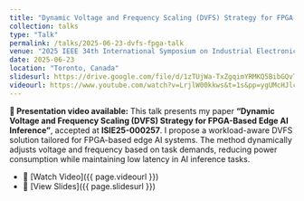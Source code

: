 ```yaml
---
title: "Dynamic Voltage and Frequency Scaling (DVFS) Strategy for FPGA-Based Edge AI Inference"
collection: talks
type: "Talk"
permalink: /talks/2025-06-23-dvfs-fpga-talk
venue: "2025 IEEE 34th International Symposium on Industrial Electronics (ISIE)"
date: 2025-06-23
location: "Toronto, Canada"
slidesurl: https://drive.google.com/file/d/1zTUjWa-TxZgqimYRMKQ5BibGQvTcKTTn/view?usp=sharing
videourl: https://www.youtube.com/watch?v=LrjlW00kkws&t=1s&pp=ygUMcHJlc2VudGF0aW9u
---
```

**🎤 Presentation video available:**
This talk presents my paper **“Dynamic Voltage and Frequency Scaling (DVFS) Strategy for FPGA-Based Edge AI Inference”**, accepted at **ISIE25-000257**.
I propose a workload-aware DVFS solution tailored for FPGA-based edge AI systems. The method dynamically adjusts voltage and frequency based on task demands, reducing power consumption while maintaining low latency in AI inference tasks.
- 🎥 [Watch Video]({{ page.videourl }})
- 📑 [View Slides]({{ page.slidesurl }})
